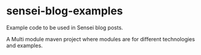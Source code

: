 # sensei-blog-examples

Example code to be used in Sensei blog posts.

A Multi module maven project where modules are for different technologies and examples.
